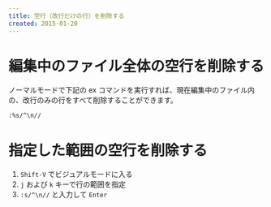 ```yaml
---
title: 空行（改行だけの行）を削除する
created: 2015-01-20
---
```


編集中のファイル全体の空行を削除する
====

ノーマルモードで下記の ex コマンドを実行すれば、現在編集中のファイル内の、改行のみの行をすべて削除することができます。

```
:%s/^\n//
```

指定した範囲の空行を削除する
====

1. `Shift-V` でビジュアルモードに入る
2. `j` および `k` キーで行の範囲を指定
3. `:s/^\n//` と入力して `Enter`

